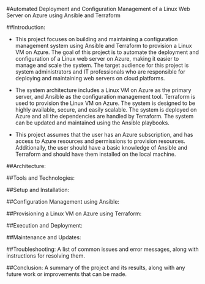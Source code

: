 #Automated Deployment and Configuration Management of a Linux Web Server on Azure using Ansible and Terraform

##Introduction:

- This project focuses on building and maintaining a configuration management system using Ansible and Terraform to provision a Linux VM on Azure. The goal of this project is to automate the deployment and configuration of a Linux web server on Azure, making it easier to manage and scale the system. The target audience for this project is system administrators and IT professionals who are responsible for deploying and maintaining web servers on cloud platforms.

- The system architecture includes a Linux VM on Azure as the primary server, and Ansible as the configuration management tool. Terraform is used to provision the Linux VM on Azure. The system is designed to be highly available, secure, and easily scalable. The system is deployed on Azure and all the dependencies are handled by Terraform. The system can be updated and maintained using the Ansible playbooks.

- This project assumes that the user has an Azure subscription, and has access to Azure resources and permissions to provision resources. Additionally, the user should have a basic knowledge of Ansible and Terraform and should have them installed on the local machine.

##Architecture:

##Tools and Technologies:

##Setup and Installation: 

##Configuration Management using Ansible: 

##Provisioning a Linux VM on Azure using Terraform: 

##Execution and Deployment: 

##Maintenance and Updates: 

##Troubleshooting: A list of common issues and error messages, along with instructions for resolving them.

##Conclusion: A summary of the project and its results, along with any future work or improvements that can be made.
